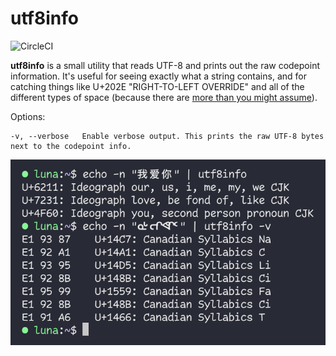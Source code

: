 # utf8info

![CircleCI](https://circleci.com/gh/lunasorcery/utf8info.svg?style=shield)

**utf8info** is a small utility that reads UTF-8 and prints out the raw codepoint information. It's useful for seeing exactly what a string contains, and for catching things like U+202E "RIGHT-TO-LEFT OVERRIDE" and all of the different types of space (because there are [more than you might assume](https://www.cs.tut.fi/~jkorpela/chars/spaces.html)).

Options:

```
-v, --verbose   Enable verbose output. This prints the raw UTF-8 bytes next to the codepoint info.
```

![](docs/screenshot.png)
